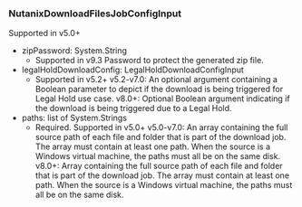 ### NutanixDownloadFilesJobConfigInput
Supported in v5.0+

- zipPassword: System.String
  - Supported in v9.3
      Password to protect the generated zip file.
- legalHoldDownloadConfig: LegalHoldDownloadConfigInput
  - Supported in v5.2+
      v5.2-v7.0: An optional argument containing a Boolean parameter to depict if the download is being triggered for Legal Hold use case.
      v8.0+: Optional Boolean argument indicating if the download is being triggered due to a Legal Hold.
- paths: list of System.Strings
  - Required. Supported in v5.0+
      v5.0-v7.0: An array containing the full source path of each file and folder that is part of the download job. The array must contain at least one path. When the source is a Windows virtual machine, the paths must all be on the same disk.
      v8.0+: Array containing the full source path of each file and folder that is part of the download job. The array must contain at least one path. When the source is a Windows virtual machine, the paths must all be on the same disk.
